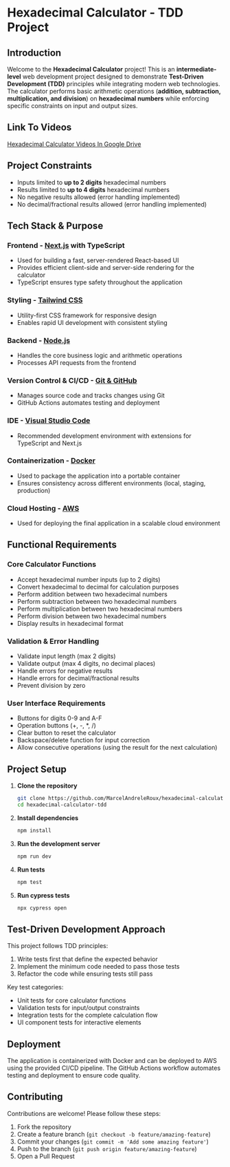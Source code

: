# Hexadecimal Calculator - TDD Project

## Introduction
Welcome to the **Hexadecimal Calculator** project! This is an **intermediate-level** web development project designed to demonstrate **Test-Driven Development (TDD)** principles while integrating modern web technologies. The calculator performs basic arithmetic operations (**addition, subtraction, multiplication, and division**) on **hexadecimal numbers** while enforcing specific constraints on input and output sizes.

## Link To Videos
[Hexadecimal Calculator Videos In Google Drive](https://drive.google.com/drive/folders/1TFR-G0vIEf2HSajJeT55M1OQ-Utagikz?usp=sharing)

## Project Constraints
- Inputs limited to **up to 2 digits** hexadecimal numbers
- Results limited to **up to 4 digits** hexadecimal numbers
- No negative results allowed (error handling implemented)
- No decimal/fractional results allowed (error handling implemented)

## Tech Stack & Purpose

### **Frontend** - [Next.js](https://nextjs.org/) with TypeScript
- Used for building a fast, server-rendered React-based UI
- Provides efficient client-side and server-side rendering for the calculator
- TypeScript ensures type safety throughout the application

### **Styling** - [Tailwind CSS](https://tailwindcss.com/)
- Utility-first CSS framework for responsive design
- Enables rapid UI development with consistent styling

### **Backend** - [Node.js](https://nodejs.org/)
- Handles the core business logic and arithmetic operations
- Processes API requests from the frontend

### **Version Control & CI/CD** - [Git & GitHub](https://github.com/)
- Manages source code and tracks changes using Git
- GitHub Actions automates testing and deployment

### **IDE** - [Visual Studio Code](https://code.visualstudio.com/)
- Recommended development environment with extensions for TypeScript and Next.js

### **Containerization** - [Docker](https://www.docker.com/)
- Used to package the application into a portable container
- Ensures consistency across different environments (local, staging, production)

### **Cloud Hosting** - [AWS](https://aws.amazon.com/)
- Used for deploying the final application in a scalable cloud environment

## Functional Requirements

### Core Calculator Functions
- Accept hexadecimal number inputs (up to 2 digits)
- Convert hexadecimal to decimal for calculation purposes
- Perform addition between two hexadecimal numbers
- Perform subtraction between two hexadecimal numbers
- Perform multiplication between two hexadecimal numbers
- Perform division between two hexadecimal numbers
- Display results in hexadecimal format

### Validation & Error Handling
- Validate input length (max 2 digits)
- Validate output (max 4 digits, no decimal places)
- Handle errors for negative results
- Handle errors for decimal/fractional results
- Prevent division by zero

### User Interface Requirements
- Buttons for digits 0-9 and A-F
- Operation buttons (+, -, *, /)
- Clear button to reset the calculator
- Backspace/delete function for input correction
- Allow consecutive operations (using the result for the next calculation)

## Project Setup

1. **Clone the repository**
   ```sh
   git clone https://github.com/MarcelAndreleRoux/hexadecimal-calculator-tdd.git
   cd hexadecimal-calculator-tdd
   ```

2. **Install dependencies**
   ```sh
   npm install
   ```

3. **Run the development server**
   ```sh
   npm run dev
   ```

4. **Run tests**
   ```sh
   npm test
   ```

5. **Run cypress tests**
   ```sh
   npx cypress open
   ```

## Test-Driven Development Approach

This project follows TDD principles:
1. Write tests first that define the expected behavior
2. Implement the minimum code needed to pass those tests
3. Refactor the code while ensuring tests still pass

Key test categories:
- Unit tests for core calculator functions
- Validation tests for input/output constraints
- Integration tests for the complete calculation flow
- UI component tests for interactive elements

## Deployment

The application is containerized with Docker and can be deployed to AWS using the provided CI/CD pipeline. The GitHub Actions workflow automates testing and deployment to ensure code quality.

## Contributing

Contributions are welcome! Please follow these steps:
1. Fork the repository
2. Create a feature branch (`git checkout -b feature/amazing-feature`)
3. Commit your changes (`git commit -m 'Add some amazing feature'`)
4. Push to the branch (`git push origin feature/amazing-feature`)
5. Open a Pull Request
